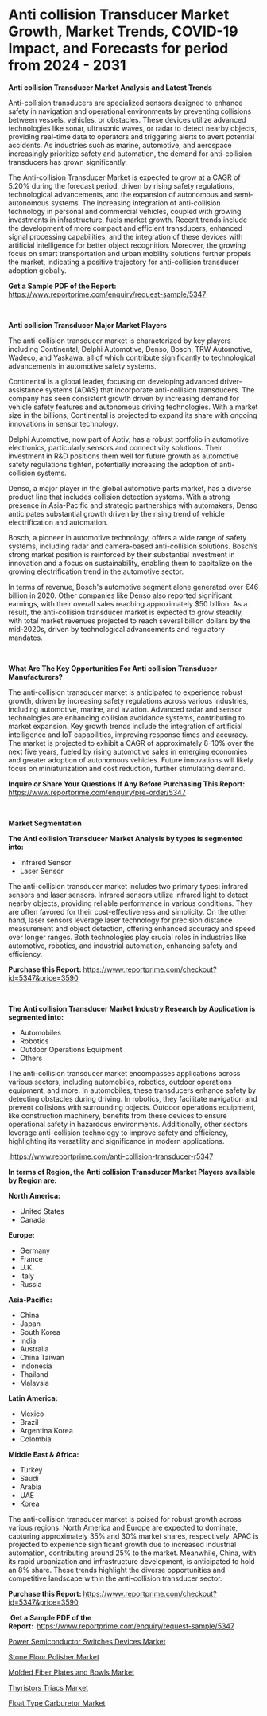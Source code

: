 <p><h1>Anti collision Transducer Market Growth, Market Trends, COVID-19 Impact, and Forecasts for period from 2024 - 2031</h1></p><p><strong>Anti collision Transducer Market Analysis and Latest Trends</strong></p>
<p><p>Anti-collision transducers are specialized sensors designed to enhance safety in navigation and operational environments by preventing collisions between vessels, vehicles, or obstacles. These devices utilize advanced technologies like sonar, ultrasonic waves, or radar to detect nearby objects, providing real-time data to operators and triggering alerts to avert potential accidents. As industries such as marine, automotive, and aerospace increasingly prioritize safety and automation, the demand for anti-collision transducers has grown significantly.</p><p>The Anti-collision Transducer Market is expected to grow at a CAGR of 5.20% during the forecast period, driven by rising safety regulations, technological advancements, and the expansion of autonomous and semi-autonomous systems. The increasing integration of anti-collision technology in personal and commercial vehicles, coupled with growing investments in infrastructure, fuels market growth. Recent trends include the development of more compact and efficient transducers, enhanced signal processing capabilities, and the integration of these devices with artificial intelligence for better object recognition. Moreover, the growing focus on smart transportation and urban mobility solutions further propels the market, indicating a positive trajectory for anti-collision transducer adoption globally.</p></p>
<p><strong>Get a Sample PDF of the Report:&nbsp;</strong> <a href="https://www.reportprime.com/enquiry/request-sample/5347">https://www.reportprime.com/enquiry/request-sample/5347</a></p>
<p>&nbsp;</p>
<p><strong>Anti collision Transducer Major Market Players</strong></p>
<p><p>The anti-collision transducer market is characterized by key players including Continental, Delphi Automotive, Denso, Bosch, TRW Automotive, Wadeco, and Yaskawa, all of which contribute significantly to technological advancements in automotive safety systems. </p><p>Continental is a global leader, focusing on developing advanced driver-assistance systems (ADAS) that incorporate anti-collision transducers. The company has seen consistent growth driven by increasing demand for vehicle safety features and autonomous driving technologies. With a market size in the billions, Continental is projected to expand its share with ongoing innovations in sensor technology.</p><p>Delphi Automotive, now part of Aptiv, has a robust portfolio in automotive electronics, particularly sensors and connectivity solutions. Their investment in R&D positions them well for future growth as automotive safety regulations tighten, potentially increasing the adoption of anti-collision systems. </p><p>Denso, a major player in the global automotive parts market, has a diverse product line that includes collision detection systems. With a strong presence in Asia-Pacific and strategic partnerships with automakers, Denso anticipates substantial growth driven by the rising trend of vehicle electrification and automation.</p><p>Bosch, a pioneer in automotive technology, offers a wide range of safety systems, including radar and camera-based anti-collision solutions. Bosch’s strong market position is reinforced by their substantial investment in innovation and a focus on sustainability, enabling them to capitalize on the growing electrification trend in the automotive sector.</p><p>In terms of revenue, Bosch's automotive segment alone generated over €46 billion in 2020. Other companies like Denso also reported significant earnings, with their overall sales reaching approximately $50 billion. As a result, the anti-collision transducer market is expected to grow steadily, with total market revenues projected to reach several billion dollars by the mid-2020s, driven by technological advancements and regulatory mandates.</p></p>
<p>&nbsp;</p>
<p><strong>What Are The Key Opportunities For Anti collision Transducer Manufacturers?</strong></p>
<p><p>The anti-collision transducer market is anticipated to experience robust growth, driven by increasing safety regulations across various industries, including automotive, marine, and aviation. Advanced radar and sensor technologies are enhancing collision avoidance systems, contributing to market expansion. Key growth trends include the integration of artificial intelligence and IoT capabilities, improving response times and accuracy. The market is projected to exhibit a CAGR of approximately 8-10% over the next five years, fueled by rising automotive sales in emerging economies and greater adoption of autonomous vehicles. Future innovations will likely focus on miniaturization and cost reduction, further stimulating demand.</p></p>
<p><strong>Inquire or Share Your Questions If Any Before Purchasing This Report:</strong> <a href="https://www.reportprime.com/enquiry/pre-order/5347">https://www.reportprime.com/enquiry/pre-order/5347</a></p>
<p>&nbsp;</p>
<p><strong>Market Segmentation</strong></p>
<p><strong>The Anti collision Transducer Market Analysis by types is segmented into:</strong></p>
<p><ul><li>Infrared Sensor</li><li>Laser Sensor</li></ul></p>
<p><p>The anti-collision transducer market includes two primary types: infrared sensors and laser sensors. Infrared sensors utilize infrared light to detect nearby objects, providing reliable performance in various conditions. They are often favored for their cost-effectiveness and simplicity. On the other hand, laser sensors leverage laser technology for precision distance measurement and object detection, offering enhanced accuracy and speed over longer ranges. Both technologies play crucial roles in industries like automotive, robotics, and industrial automation, enhancing safety and efficiency.</p></p>
<p><strong>Purchase this Report:&nbsp;</strong><a href="https://www.reportprime.com/checkout?id=5347&price=3590">https://www.reportprime.com/checkout?id=5347&price=3590</a></p>
<p>&nbsp;</p>
<p><strong>The Anti collision Transducer Market Industry Research by Application is segmented into:</strong></p>
<p><ul><li>Automobiles</li><li>Robotics</li><li>Outdoor Operations Equipment</li><li>Others</li></ul></p>
<p><p>The anti-collision transducer market encompasses applications across various sectors, including automobiles, robotics, outdoor operations equipment, and more. In automobiles, these transducers enhance safety by detecting obstacles during driving. In robotics, they facilitate navigation and prevent collisions with surrounding objects. Outdoor operations equipment, like construction machinery, benefits from these devices to ensure operational safety in hazardous environments. Additionally, other sectors leverage anti-collision technology to improve safety and efficiency, highlighting its versatility and significance in modern applications.</p></p>
<p><a href="https://www.reportprime.com/anti-collision-transducer-r5347">&nbsp;https://www.reportprime.com/anti-collision-transducer-r5347</a></p>
<p><strong>In terms of Region, the Anti collision Transducer Market Players available by Region are:</strong></p>
<p>
    <p> <strong> North America: </strong>
        <ul>
            <li>United States</li>
            <li>Canada</li>
        </ul>
        </p> 
    <p> <strong> Europe: </strong>
        <ul>
            <li>Germany</li>
            <li>France</li>
            <li>U.K.</li>
            <li>Italy</li>
            <li>Russia</li>
        </ul>
        </p> 
    <p> <strong> Asia-Pacific: </strong>
        <ul>
            <li>China</li>
            <li>Japan</li>
            <li>South Korea</li>
            <li>India</li>
            <li>Australia</li>
            <li>China Taiwan</li>
            <li>Indonesia</li>
            <li>Thailand</li>
            <li>Malaysia</li>
        </ul>
        </p> 
    <p> <strong> Latin America: </strong>
        <ul>
            <li>Mexico</li>
            <li>Brazil</li>
            <li>Argentina Korea</li>
            <li>Colombia</li>
        </ul>
        </p> 
    <p> <strong> Middle East & Africa: </strong>
        <ul>
            <li>Turkey</li>
            <li>Saudi</li>
            <li>Arabia</li>
            <li>UAE</li>
            <li>Korea</li>
        </ul>
    </p>
    </p>
<p><p>The anti-collision transducer market is poised for robust growth across various regions. North America and Europe are expected to dominate, capturing approximately 35% and 30% market shares, respectively. APAC is projected to experience significant growth due to increased industrial automation, contributing around 25% to the market. Meanwhile, China, with its rapid urbanization and infrastructure development, is anticipated to hold an 8% share. These trends highlight the diverse opportunities and competitive landscape within the anti-collision transducer sector.</p></p>
<p><strong>Purchase this Report: </strong><a href="https://www.reportprime.com/checkout?id=5347&price=3590">https://www.reportprime.com/checkout?id=5347&price=3590</a></p>
<p>&nbsp;<strong>Get a Sample PDF of the Report:&nbsp;&nbsp;</strong><a href="https://www.reportprime.com/enquiry/request-sample/5347">https://www.reportprime.com/enquiry/request-sample/5347</a></p>
<p><strong></strong></p>
<p><p><a href="https://github.com/NancyAlvarado586/Market-Research-Report-List-1/blob/main/power-semiconductor-switches-devices-market.md">Power Semiconductor Switches Devices Market</a></p><p><a href="https://www.linkedin.com/pulse/stone-floor-polisher-market-trends-analysis-opportunities-chfue?trackingId=DcCHL4AQQzKIY%2BruuQPXpg%3D%3D">Stone Floor Polisher Market</a></p><p><a href="https://issuu.com/reportprime-2/docs/molded-fiber-plates-and-bowls-marke_4260a9be0d0261">Molded Fiber Plates and Bowls Market</a></p><p><a href="https://github.com/BretDuke76/Market-Research-Report-List-1/blob/main/thyristors-triacs-market.md">Thyristors Triacs Market</a></p><p><a href="https://www.linkedin.com/pulse/market-insights-global-float-type-carburetor-forecast-innovation-inyre?trackingId=g%2FpLorjUR9%2BVfnepaN6U7Q%3D%3D">Float Type Carburetor Market</a></p></p>